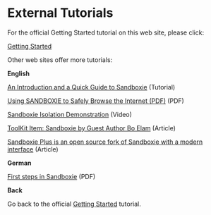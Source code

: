 # External Tutorials

For the official Getting Started tutorial on this web site, please click:

[Getting Started](GettingStarted.md)

Other web sites offer more tutorials:

**English**

[An Introduction and a Quick Guide to Sandboxie](https://web.archive.org/web/20210712023635/https://www.techsupportalert.com/content/introduction-and-quick-guide-sandboxie.htm) (Tutorial)

[Using SANDBOXIE to Safely Browse the Internet (PDF)](http://www.jimopi.net/PDFs/Word%20Pro%20-%20Sandboxie.pdf) (PDF)

[Sandboxie Isolation Demonstration](https://www.youtube.com/watch?v=9ZF9c03PN8I) (Video)

[ToolKit Item: Sandboxie by Guest Author Bo Elam](https://win11.guru/toolkit-item-sandboxie-by-guest-author-bo-elam/) (Article)

[Sandboxie Plus is an open source fork of Sandboxie with a modern interface](https://www.ghacks.net/2021/01/29/sandboxie-plus-is-an-open-source-fork-of-sandboxie-with-a-modern-interface/) (Article)

**German**

[First steps in Sandboxie](http://www.ralfwestermann.de/daten/Sandboxie-doc-de.pdf) (PDF)

**Back**

Go back to the official [Getting Started](GettingStarted.md) tutorial.
